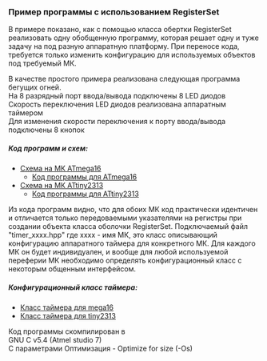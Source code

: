 ### Пример программы с использованием RegisterSet

В примере показано, как с помощью класса обертки RegisterSet реализовать одну обобщенную программу, которая решает одну и туже задачу на под разную аппаратную платформу. При переносе кода, требуется только изменить конфигурацию для используемых объектов под требуемый МК.

В качестве простого примера реализована следующая программа бегущих огней.\
На 8 разрядный порт ввода/вывода подключены 8 LED диодов\
Скорость переключения LED диодов реализована аппаратным таймером\
Для изменения скорости переключения к порту ввода/вывода подключены 8 кнопок

##### Код программ и схем:
 * [Схема на МК ATmega16]
   * [Код программы для ATmega16]
 * [Схема на МК ATtiny2313]
   * [Код программы для ATtiny2313]
 
Из кода программ видно, что для обоих МК код практически идентичен и отличается только передоваемыми указателями на регистры при создании объекта класса оболочки RegisterSet.
Подключаемый файл "timer_xxxx.hpp" где xxxx - имя МК, это класс описывающий конфигурацию аппаратного таймера для конкретного МК. Для каждого МК он будет индивидуален, и вообще для любой используемой переферии МК необходимо определять конфигурационный класс с некоторым общенным интерфейсом.
##### Конфигурационный класс таймера:
 * [Класс таймера для mega16]
 * [Класс таймера для tiny2313]

Код программы скомпилирован в\
GNU C v5.4 (Atmel studio 7)\
С параметрами
Оптимизация - Optimize for size (-Os)

[Схема на МК ATmega16]:https://github.com/Reifat/MetaBitLibrary/blob/master/example/pictures/Atmega16.png
[Код программы для ATmega16]:https://github.com/Reifat/MetaBitLibrary/blob/master/example/pictures/ATmega_16_code.PNG
[Схема на МК ATtiny2313]:https://github.com/Reifat/MetaBitLibrary/blob/master/example/pictures/ATtiny2313.png
[Код программы для ATtiny2313]:https://github.com/Reifat/MetaBitLibrary/blob/master/example/pictures/ATtiny_2313_code.PNG

[Класс таймера для mega16]:https://github.com/Reifat/MetaBitLibrary/blob/master/example/Example_ATmega16/timer_mega16.hpp
[Класс таймера для tiny2313]:https://github.com/Reifat/MetaBitLibrary/blob/master/example/Example_ATtiny_2313/timer_tiny_2313.hpp
